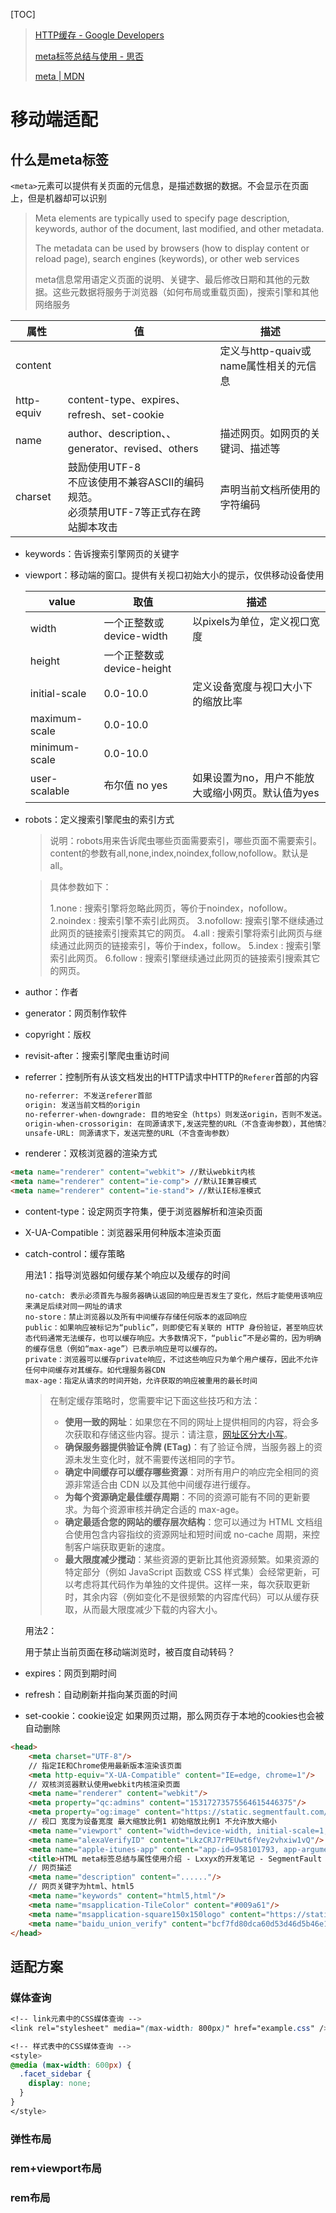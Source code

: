 [TOC]

> [HTTP缓存 - Google Developers](https://developers.google.com/web/fundamentals/performance/optimizing-content-efficiency/http-caching?hl=zh-cn#cache-control)
>
> [meta标签总结与使用 - 思否](https://segmentfault.com/a/1190000004279791)
>
> [meta | MDN](https://developer.mozilla.org/zh-CN/docs/Web/HTML/Element/meta)
>
>

# 移动端适配

## 什么是meta标签

`<meta>`元素可以提供有关页面的元信息，是描述数据的数据。不会显示在页面上，但是机器却可以识别

> Meta elements are typically used to specify page description, keywords, author of the document, last modified, and other metadata.
>
> The metadata can be used by browsers (how to display content or reload page), search engines (keywords), or other web services
>
> meta信息常用语定义页面的说明、关键字、最后修改日期和其他的元数据。这些元数据将服务于浏览器（如何布局或重载页面)，搜索引擎和其他网络服务

| 属性       | 值                                                           | 描述                                   |
| ---------- | ------------------------------------------------------------ | -------------------------------------- |
| content    |                                                              | 定义与http-quaiv或name属性相关的元信息 |
| http-equiv | content-type、expires、refresh、set-cookie                   |                                        |
| name       | author、description、、generator、revised、others            | 描述网页。如网页的关键词、描述等       |
| charset    | 鼓励使用UTF-8<br>不应该使用不兼容ASCII的编码规范。<br>必须禁用UTF-7等正式存在跨站脚本攻击 | 声明当前文档所使用的字符编码           |

- keywords：告诉搜索引擎网页的关键字

- viewport：移动端的窗口。提供有关视口初始大小的提示，仅供移动设备使用

  | value         | 取值                      | 描述                                              |
  | ------------- | ------------------------- | ------------------------------------------------- |
  | width         | 一个正整数或device-width  | 以pixels为单位，定义视口宽度                      |
  | height        | 一个正整数或device-height |                                                   |
  | initial-scale | 0.0-10.0                  | 定义设备宽度与视口大小下的缩放比率                |
  | maximum-scale | 0.0-10.0                  |                                                   |
  | minimum-scale | 0.0-10.0                  |                                                   |
  | user-scalable | 布尔值 no yes             | 如果设置为no，用户不能放大或缩小网页。默认值为yes |

- robots：定义搜索引擎爬虫的索引方式

  >  说明：robots用来告诉爬虫哪些页面需要索引，哪些页面不需要索引。
  > content的参数有all,none,index,noindex,follow,nofollow。默认是all。

  > 具体参数如下：
  >
  > 1.none : 搜索引擎将忽略此网页，等价于noindex，nofollow。
  > 2.noindex : 搜索引擎不索引此网页。
  > 3.nofollow: 搜索引擎不继续通过此网页的链接索引搜索其它的网页。
  > 4.all : 搜索引擎将索引此网页与继续通过此网页的链接索引，等价于index，follow。
  > 5.index : 搜索引擎索引此网页。
  > 6.follow : 搜索引擎继续通过此网页的链接索引搜索其它的网页。

- author：作者

- generator：网页制作软件

- copyright：版权

- revisit-after：搜索引擎爬虫重访时间

- referrer：控制所有从该文档发出的HTTP请求中HTTP的`Referer`首部的内容

  ```html
  no-referrer: 不发送referer首部
  origin: 发送当前文档的origin
  no-referrer-when-downgrade: 目的地安全（https）则发送origin，否则不发送。这个是默认行为
  origin-when-crossorigin: 在同源请求下,发送完整的URL（不含查询参数），其他情况发送origin
  unsafe-URL: 同源请求下，发送完整的URL（不含查询参数）
  ```

- renderer：双核浏览器的渲染方式

```html
<meta name="renderer" content="webkit"> //默认webkit内核
<meta name="renderer" content="ie-comp"> //默认IE兼容模式
<meta name="renderer" content="ie-stand"> //默认IE标准模式
```



- content-type：设定网页字符集，便于浏览器解析和渲染页面

- X-UA-Compatible：浏览器采用何种版本渲染页面

- catch-control：缓存策略

  用法1：指导浏览器如何缓存某个响应以及缓存的时间

  ```
  no-catch: 表示必须首先与服务器确认返回的响应是否发生了变化，然后才能使用该响应来满足后续对同一网址的请求
  no-store：禁止浏览器以及所有中间缓存存储任何版本的返回响应
  public：如果响应被标记为“public”，则即使它有关联的 HTTP 身份验证，甚至响应状态代码通常无法缓存，也可以缓存响应。大多数情况下，“public”不是必需的，因为明确的缓存信息（例如“max-age”）已表示响应是可以缓存的。
  private：浏览器可以缓存private响应，不过这些响应只为单个用户缓存，因此不允许任何中间缓存对其缓存。如代理服务器CDN
  max-age：指定从请求的时间开始，允许获取的响应被重用的最长时间
  ```

  > 在制定缓存策略时，您需要牢记下面这些技巧和方法：
  >
  > - **使用一致的网址**：如果您在不同的网址上提供相同的内容，将会多次获取和存储这些内容。提示：请注意，[网址区分大小写](http://www.w3.org/TR/WD-html40-970708/htmlweb.html)。
  > - **确保服务器提供验证令牌 (ETag)**：有了验证令牌，当服务器上的资源未发生变化时，就不需要传送相同的字节。
  > - **确定中间缓存可以缓存哪些资源**：对所有用户的响应完全相同的资源非常适合由 CDN 以及其他中间缓存进行缓存。
  > - **为每个资源确定最佳缓存周期**：不同的资源可能有不同的更新要求。为每个资源审核并确定合适的 max-age。
  > - **确定最适合您的网站的缓存层次结构**：您可以通过为 HTML 文档组合使用包含内容指纹的资源网址和短时间或 no-cache 周期，来控制客户端获取更新的速度。
  > - **最大限度减少搅动**：某些资源的更新比其他资源频繁。如果资源的特定部分（例如 JavaScript 函数或 CSS 样式集）会经常更新，可以考虑将其代码作为单独的文件提供。这样一来，每次获取更新时，其余内容（例如变化不是很频繁的内容库代码）可以从缓存获取，从而最大限度减少下载的内容大小。

  用法2：

  用于禁止当前页面在移动端浏览时，被百度自动转码？

- expires：网页到期时间

- refresh：自动刷新并指向某页面的时间

- set-cookie：cookie设定 如果网页过期，那么网页存于本地的cookies也会被自动删除



```html
<head>
    <meta charset="UTF-8"/>
    // 指定IE和Chrome使用最新版本渲染该页面
    <meta http-equiv="X-UA-Compatible" content="IE=edge, chrome=1"/>
    // 双核浏览器默认使用webkit内核渲染页面
    <meta name="renderer" content="webkit"/>
    <meta property="qc:admins" content="15317273575564615446375"/>
    <meta property="og:image" content="https://static.segmentfault.com/v-5bbf1b3b/global/img/touch-icon.png"/>
    // 视口 宽度为设备宽度 最大缩放比例1 初始缩放比例1 不允许放大缩小
    <meta name="viewport" content="width=device-width, initial-scale=1, maximum-scale=1, user-scalable=no"/>
    <meta name="alexaVerifyID" content="LkzCRJ7rPEUwt6fVey2vhxiw1vQ"/>
    <meta name="apple-itunes-app" content="app-id=958101793, app-argument=">
    <title>HTML meta标签总结与属性使用介绍 - Lxxyx的开发笔记 - SegmentFault 思否</title>
    // 网页描述
    <meta name="description" content="......"/>
    // 网页关键字为html、html5
    <meta name="keywords" content="html5,html"/>
    <meta name="msapplication-TileColor" content="#009a61"/>
    <meta name="msapplication-square150x150logo" content="https://static.segmentfault.com/v-5bbf1b3b/global/img/touch-icon.png"/>
    <meta name="baidu_union_verify" content="bcf7fd80dca60d53d46d5b46e1b990ca">
</head>
```



## 适配方案

### 媒体查询

```css
<!-- link元素中的CSS媒体查询 -->
<link rel="stylesheet" media="(max-width: 800px)" href="example.css" />

<!-- 样式表中的CSS媒体查询 -->
<style>
@media (max-width: 600px) {
  .facet_sidebar {
    display: none;
  }
}
</style>
```



### 弹性布局

### rem+viewport布局

### rem布局
















